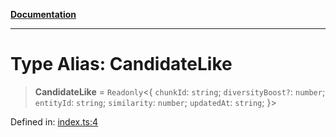 [**Documentation**](../../../README.md)

***

# Type Alias: CandidateLike

> **CandidateLike** = `Readonly`\<\{ `chunkId`: `string`; `diversityBoost?`: `number`; `entityId`: `string`; `similarity`: `number`; `updatedAt`: `string`; \}\>

Defined in: [index.ts:4](https://github.com/ceponatia/roler/blob/1efd6363aec6d66587551f7c0b65cf6ffafb4079/packages/testutils/src/index.ts#L4)
